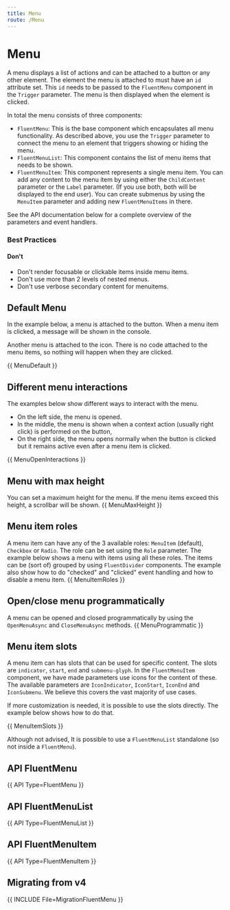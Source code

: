 ```yaml
---
title: Menu
route: /Menu
---
```


# Menu

A menu displays a list of actions and can be attached to a button or any other element. The element the menu is attached to must have an `id` attribute
set. This `id` needs to be passed to the `FluentMenu` component in the `Trigger` parameter. The menu is then displayed when the element is clicked.

In total the menu consists of three components:
- `FluentMenu`: This is the base component which encapsulates all menu functionality.
As described above, you use the `Trigger` parameter to connect the menu to an element that
triggers showing or hiding the menu.
- `FluentMenuList`: This component contains the list of menu items that needs to be shown.
- `FluentMenuItem`: This component represents a single menu item. You can add any content to the menu
item by using either the `ChildContent` parameter or the `Label` parameter. (If you use both, both
will be displayed to the end user). You can create submenus by using the `MenuItem` parameter and adding new `FluentMenuItems` in there. 

See the API documentation below for a complete overview of the parameters and event handlers.

### Best Practices

#### Don't
- Don't render focusable or clickable items inside menu items.
- Don't use more than 2 levels of nested menus.
- Don't use verbose secondary content for menuitems.

## Default Menu

In the example below, a menu is attached to the button. When a menu item is clicked, a message will be shown in the console.

Another menu is attached to the icon. There is no code attached to the menu items, so nothing will happen when they are clicked.

{{ MenuDefault }}

## Different menu interactions
The examples below show different ways to interact with the menu.
- On the left side, the menu is opened.
- In the middle, the menu is shown when a context action (usually right click) is performed on the button,
- On the right side, the menu opens normally when the button is clicked but it remains active even after a menu item is clicked.
<!-- Add explainer on CloseOnScroll when that is fixed and works -->
{{ MenuOpenInteractions }}


## Menu with max height
You can set a maximum height for the menu. If the menu items exceed this height, a scrollbar will be shown.
{{ MenuMaxHeight }}

## Menu item roles
A menu item can have any of the 3 available roles: `MenuItem` (default), `Checkbox` or `Radio`. The role can
be set using the `Role` parameter. The example below shows a menu with items using all these roles. The items
can be (sort of) grouped by using `FluentDivider` components. The example also show how to do "checked" and "clicked"
event handling and how to disable a menu item.
{{ MenuItemRoles }}

## Open/close menu programmatically
A menu can be opened and closed programmatically by using the `OpenMenuAsync` and `CloseMenuAsync` methods.
{{ MenuProgrammatic }}

## Menu item slots
A menu item can has slots that can be used for specific content. The slots are `indicator`, `start`, `end` and `submenu-glyph`. In the `FluentMenuItem`
component, we have made parameters use icons for the content of these. The available parameters are `IconIndicator`, `IconStart`, `IconEnd` and `IconSubmenu`.
We believe this covers the vast majority of use cases.

If more customization is needed, it is possible to use the slots directly. The example below shows how to do that.

{{ MenuItemSlots }}

Although not advised, It is possible to use a `FluentMenuList` standalone (so not inside a `FluentMenu`).

## API FluentMenu

{{ API Type=FluentMenu }}

## API FluentMenuList
{{ API Type=FluentMenuList }}

## API FluentMenuItem

{{ API Type=FluentMenuItem }}

## Migrating from v4

{{ INCLUDE File=MigrationFluentMenu }}
